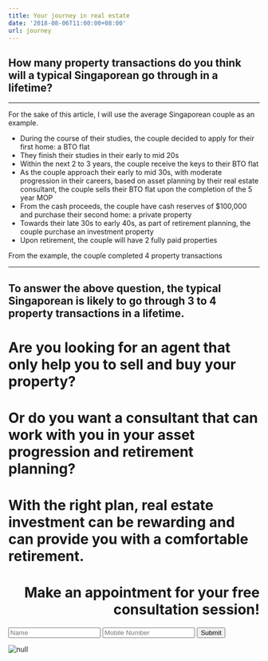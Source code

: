 ```yaml
---
title: Your journey in real estate
date: '2018-08-06T11:00:00+08:00'
url: journey
---
```

## How many property transactions do you think will a typical Singaporean go through in a lifetime?

- - -

For the sake of this article, I will use the average Singaporean couple as an example.

* During the course of their studies, the couple decided to apply for their first home: a BTO flat
* They finish their studies in their early to mid 20s
* Within the next 2 to 3 years, the couple receive the keys to their BTO flat
* As the couple approach their early to mid 30s, with moderate progression in their careers, based on asset planning by their real estate consultant, the couple sells their BTO flat upon the completion of the 5 year MOP 
* From the cash proceeds, the couple have cash reserves of $100,000 and purchase their second home: a private property
* Towards their late 30s to early 40s, as part of retirement planning, the couple purchase an investment property
* Upon retirement, the couple will have 2 fully paid properties

From the example, the couple completed 4 property transactions

- - -

## To answer the above question, the typical Singaporean is likely to go through 3 to 4 property transactions in a lifetime.

# Are you looking for an agent that only help you to sell and buy your property?

# Or do you want a consultant that can work with you in your asset progression and retirement planning?

# With the right plan, real estate investment can be rewarding and can provide you with a comfortable retirement.

# <div style="text-align: right">Make an appointment for your free consultation session!

<form name='hdbupgrade' method='POST' netlify><input name="name" type="text" placeholder="Name" required=""> <input type="text" name="number" placeholder="Mobile Number" required=""> <input type="submit" value="Submit" /></form> </div>

![null](/img/20180806_115042_0001.png)
